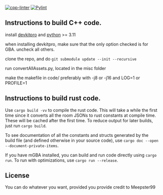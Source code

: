 [![cpp-linter](https://github.com/Meepster99/GBAStranger/actions/workflows/cpp-linter.yml/badge.svg?kill_cache=1)](https://github.com/Meepster99/GBAStranger/actions/workflows/cpp-linter.yml)
[![Pylint](https://github.com/Meepster99/GBAStranger/actions/workflows/pylint.yml/badge.svg?kill_cache=1)](https://github.com/Meepster99/GBAStranger/actions/workflows/pylint.yml)

## Instructions to build C++ code.

install [devkitpro](https://devkitpro.org/) and [python](https://www.python.org/downloads/) >= 3.11

when installing devkitpro, make sure that the only option checked is for GBA. uncheck all others.

clone the repo, and do `git submodule update --init --recursive`

run convertAllAssets.py, located in the misc folder

make the makefile in code/ preferably with -j8 or -j16 and LOG=1 or PROFILE=1


## Instructions to build rust code.

Use `cargo build -vv` to compile the rust code. This will take a while the first time since it converts all the
room JSONs to rust constants at compile time. These will be cached after the first time. To reduce output for later
builds, just run `cargo build`. 

To see documentation of all the constants and structs generated by the build file (and defined otherwise in your source 
code), use `cargo doc --open --document-private-items`. 

If you have mGBA installed, you can build and run code directly using `cargo run`. To run with optimizations,
use `cargo run --release`. 

## License

You can do whatever you want, provided you provide credit to Meepster99
